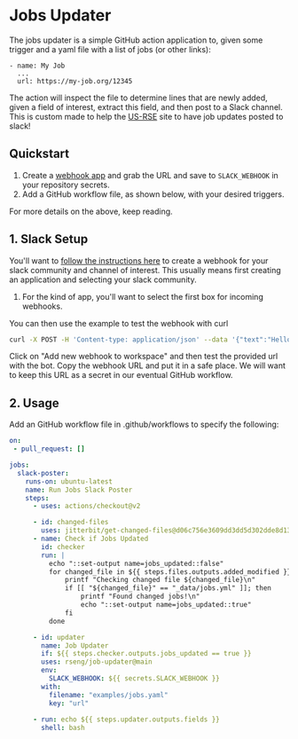 # Jobs Updater

The jobs updater is a simple GitHub action application to, given some trigger
and a yaml file with a list of jobs (or other links):

```
- name: My Job
  ...
  url: https://my-job.org/12345
```

The action will inspect the file to determine lines that are newly added,
given a field of interest, extract this field, and then post to a Slack channel.
This is custom made to help the [US-RSE](https://github.com/US-RSE/usrse.github.io) site
to have job updates posted to slack!

## Quickstart

1. Create a [webhook app](https://api.slack.com/messaging/webhooks#getting_started) and grab the URL and save to `SLACK_WEBHOOK` in your repository secrets.
2. Add a GitHub workflow file, as shown below, with your desired triggers.

For more details on the above, keep reading.

## 1. Slack Setup

You'll want to [follow the instructions here](https://api.slack.com/messaging/webhooks#getting_started) to create a webhook
for your slack community and channel of interest. This usually means first creating an application and selecting your slack
community.

1. For the kind of app, you'll want to select the first box for incoming webhooks.

You can then use the example to test the webhook with curl

```bash
curl -X POST -H 'Content-type: application/json' --data '{"text":"Hello, World!"}' YOUR_WEBHOOK_URL_HERE
```

Click on "Add new webhook to workspace" and then test the provided url with the bot. Copy the webhook URL
and put it in a safe place. We will want to keep this URL as a secret in our eventual GitHub workflow.


## 2. Usage

Add an GitHub workflow file in .github/workflows to specify the following:

```yaml
on:
 - pull_request: []

jobs:
  slack-poster:
    runs-on: ubuntu-latest
    name: Run Jobs Slack Poster
    steps:
      - uses: actions/checkout@v2

      - id: changed-files
        uses: jitterbit/get-changed-files@d06c756e3609dd3dd5d302dde8d1339af3f790f2
      - name: Check if Jobs Updated
        id: checker
        run: |
          echo "::set-output name=jobs_updated::false"
          for changed_file in ${{ steps.files.outputs.added_modified }}; do
              printf "Checking changed file ${changed_file}\n"
              if [[ "${changed_file}" == "_data/jobs.yml" ]]; then
                  printf "Found changed jobs!\n"
                  echo "::set-output name=jobs_updated::true"
              fi
          done

      - id: updater
        name: Job Updater
        if: ${{ steps.checker.outputs.jobs_updated == true }}
        uses: rseng/job-updater@main
        env:
          SLACK_WEBHOOK: ${{ secrets.SLACK_WEBHOOK }}
        with:        
          filename: "examples/jobs.yaml"
          key: "url"
          
      - run: echo ${{ steps.updater.outputs.fields }}
        shell: bash
```

